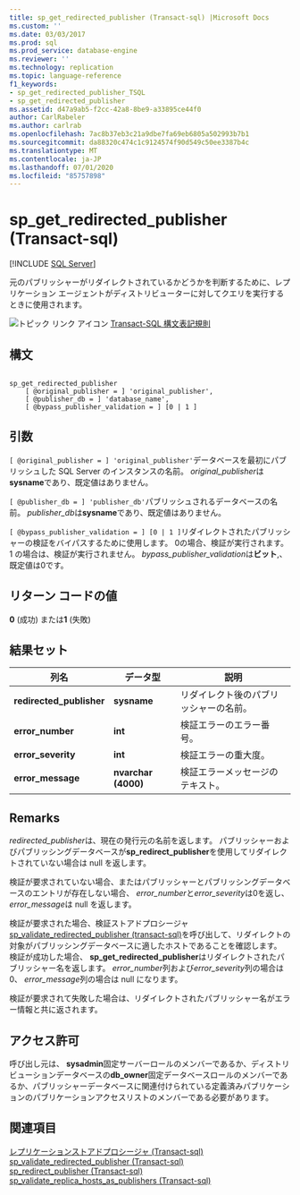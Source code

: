 ```yaml
---
title: sp_get_redirected_publisher (Transact-sql) |Microsoft Docs
ms.custom: ''
ms.date: 03/03/2017
ms.prod: sql
ms.prod_service: database-engine
ms.reviewer: ''
ms.technology: replication
ms.topic: language-reference
f1_keywords:
- sp_get_redirected_publisher_TSQL
- sp_get_redirected_publisher
ms.assetid: d47a9ab5-f2cc-42a8-8be9-a33895ce44f0
author: CarlRabeler
ms.author: carlrab
ms.openlocfilehash: 7ac8b37eb3c21a9dbe7fa69eb6805a502993b7b1
ms.sourcegitcommit: da88320c474c1c9124574f90d549c50ee3387b4c
ms.translationtype: MT
ms.contentlocale: ja-JP
ms.lasthandoff: 07/01/2020
ms.locfileid: "85757898"
---
```

# <a name="sp_get_redirected_publisher-transact-sql"></a>sp_get_redirected_publisher (Transact-sql)
[!INCLUDE [SQL Server](../../includes/applies-to-version/sqlserver.md)]

  元のパブリッシャーがリダイレクトされているかどうかを判断するために、レプリケーション エージェントがディストリビューターに対してクエリを実行するときに使用されます。  
  
 ![トピック リンク アイコン](../../database-engine/configure-windows/media/topic-link.gif "トピック リンク アイコン") [Transact-SQL 構文表記規則](../../t-sql/language-elements/transact-sql-syntax-conventions-transact-sql.md)  
  
## <a name="syntax"></a>構文  
  
```  
  
sp_get_redirected_publisher   
    [ @original_publisher = ] 'original_publisher',  
    [ @publisher_db = ] 'database_name',   
    [ @bypass_publisher_validation = ] [0 | 1 ]  
```  
  
## <a name="arguments"></a>引数  
`[ @original_publisher = ] 'original_publisher'`データベースを最初にパブリッシュした SQL Server のインスタンスの名前。 *original_publisher*は**sysname**であり、既定値はありません。
  
`[ @publisher_db = ] 'publisher_db'`パブリッシュされるデータベースの名前。 *publisher_db*は**sysname**であり、既定値はありません。  
  
`[ @bypass_publisher_validation = ] [0 | 1 ]`リダイレクトされたパブリッシャーの検証をバイパスするために使用します。 0の場合、検証が実行されます。 1 の場合は、検証が実行されません。 *bypass_publisher_validation*は**ビット**,、既定値は0です。  
  
## <a name="return-code-values"></a>リターン コードの値  
 **0** (成功) または**1** (失敗)  
  
## <a name="result-sets"></a>結果セット  
  
|列名|データ型|説明|  
|-----------------|---------------|-----------------|  
|**redirected_publisher**|**sysname**|リダイレクト後のパブリッシャーの名前。|  
|**error_number**|**int**|検証エラーのエラー番号。|  
|**error_severity**|**int**|検証エラーの重大度。|  
|**error_message**|**nvarchar (4000)**|検証エラーメッセージのテキスト。|  
  
## <a name="remarks"></a>Remarks  
 *redirected_publisher*は、現在の発行元の名前を返します。 パブリッシャーおよびパブリッシングデータベースが**sp_redirect_publisher**を使用してリダイレクトされていない場合は null を返します。  
  
 検証が要求されていない場合、またはパブリッシャーとパブリッシングデータベースのエントリが存在しない場合、 *error_number*と*error_severity*は0を返し、 *error_message*は null を返します。  
  
 検証が要求された場合、検証ストアドプロシージャ[sp_validate_redirected_publisher &#40;transact-sql&#41;](../../relational-databases/system-stored-procedures/sp-validate-redirected-publisher-transact-sql.md)を呼び出して、リダイレクトの対象がパブリッシングデータベースに適したホストであることを確認します。 検証が成功した場合、 **sp_get_redirected_publisher**はリダイレクトされたパブリッシャー名を返します。 *error_number*列および*error_severity*列の場合は0、 *error_message*列の場合は null になります。  
  
 検証が要求されて失敗した場合は、リダイレクトされたパブリッシャー名がエラー情報と共に返されます。  
  
## <a name="permissions"></a>アクセス許可  
 呼び出し元は、 **sysadmin**固定サーバーロールのメンバーであるか、ディストリビューションデータベースの**db_owner**固定データベースロールのメンバーであるか、パブリッシャーデータベースに関連付けられている定義済みパブリケーションのパブリケーションアクセスリストのメンバーである必要があります。  
  
## <a name="see-also"></a>関連項目  
 [レプリケーションストアドプロシージャ &#40;Transact-sql&#41;](../../relational-databases/system-stored-procedures/replication-stored-procedures-transact-sql.md)   
 [sp_validate_redirected_publisher &#40;Transact-sql&#41;](../../relational-databases/system-stored-procedures/sp-validate-redirected-publisher-transact-sql.md)   
 [sp_redirect_publisher &#40;Transact-sql&#41;](../../relational-databases/system-stored-procedures/sp-redirect-publisher-transact-sql.md)   
 [sp_validate_replica_hosts_as_publishers &#40;Transact-sql&#41;](../../relational-databases/system-stored-procedures/sp-validate-replica-hosts-as-publishers-transact-sql.md)  
  
  

